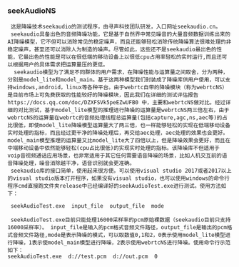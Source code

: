 ### seekAudioNS
     这是降噪技术seekaudio的测试程序，由寻声科技团队研发，入口网址seekaudio.cn。
     seekaudio具备出色的音频降噪功能，它是基于自然界中常见噪音的大量音频数据训练出来的AI降噪模型，它不但可以消除常见的稳定噪声，而且还能够轻松消除传统降噪算法很难处理的非稳定噪声，甚至还可以消除人为制造的噪声。尽管如此，这些还不是seekaudio最出色的性能，它最出色的性能是可以在很低端的移动设备上以很低cpu占用率轻松的实时运行,而且还可以根据用户的具体需求把运算量压的更低。
      seekaudio模型为了满足不同群体的用户需求，在降噪性能与运算量之间取舍，分为两种，分别是model_lite和model_main。基于这两种模型我们封装成了降噪库供用户使用，可以支持windows,android，linux等各种平台。由于webrtc自带的降噪模块（称为webrtcNS）是目前市场上可免费获取的性能较好的降噪模块，因此我们在详细的测试评估报告https://docs.qq.com/doc/DZXFSVk5peEZwUFB0 中，主要和webrtcNS做对比。经过详细的对比测试，基于model_lite模型的推理进行降噪的运算量是webrtcNS两三倍左右，由于webrtcNS的运算量在webrtc的音频处理线程总运算量(包括capture,agc,ns,aec等)的占比很低，即使model_lite降噪模型运算量大了两三倍，也一样能够轻松的实现在低端移动设备实时处理的指标，而且经过更干净的降噪处理后，再交给aec处理，aec处理的效果也会更好。model_main模型推理的运算量又比model_lite大了四倍以上，但是降噪效果会更好，而且在中端移动设备中依然能够轻松(cpu占比很低)的实现实时处理的指标。该降噪库不但适用于voip音视频通话应用场景，也非常适用于其它任何需要语音降噪的场景，比如人机交互前的语音降噪处理，噪音消除越干净，语音识别就会更准确。
     seekaudio库的接口简单，使用起来很方便。可以使用visual studio 2017或者2017以上的visual studio版本打开程序，如果没有visual studio，也可以使用windows的命令行程序cmd直接跑文件夹release中已经编译好的seekAudioTest.exe进行测试。使用方法如下：
     
     seekAudioTest.exe  input_file  output_file  mode
     
     seekAudioTest.exe目前只能处理16000采样率的pcm原始裸数据（seekaudio目前只支持16000采样率）。 input_file是输入的pcm格式音频文件路径，output_file是输出的pcm格式音频文件路径,mode是表示降噪的模式，可以取数值0,1和2，0表示使用model_lite模型进行降噪，1表示使model_main模型进行降噪，2表示使用webrtcNS进行降噪。使用命令行示范如下：
    seekAudioTest.exe  d://test.pcm  d://out.pcm  0



